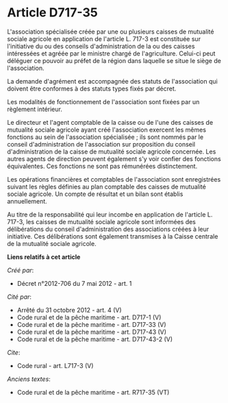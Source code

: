 # Article D717-35

L'association spécialisée créée par une ou plusieurs caisses de mutualité sociale agricole en application de l'article L.
717-3 est constituée sur l'initiative du ou des conseils d'administration de la ou des caisses intéressées et agréée par le
ministre chargé de l'agriculture. Celui-ci peut déléguer ce pouvoir au préfet de la région dans laquelle se situe le siège de
l'association. 

La demande d'agrément est accompagnée des statuts de l'association qui doivent être conformes à des statuts types fixés par
décret. 

Les modalités de fonctionnement de l'association sont fixées par un règlement intérieur. 

Le directeur et l'agent comptable de la caisse ou de l'une des caisses de mutualité sociale agricole ayant créé l'association
exercent les mêmes fonctions au sein de l'association spécialisée ; ils sont nommés par le conseil d'administration de
l'association sur proposition du conseil d'administration de la caisse de mutualité sociale agricole concernée. Les autres
agents de direction peuvent également s'y voir confier des fonctions équivalentes. Ces fonctions ne sont pas rémunérées
distinctement. 

Les opérations financières et comptables de l'association sont enregistrées suivant les règles définies au plan comptable des
caisses de mutualité sociale agricole. Un compte de résultat et un bilan sont établis annuellement. 

Au titre de la responsabilité qui leur incombe en application de l'article L. 717-3, les caisses de mutualité sociale
agricole sont informées des délibérations du conseil d'administration des associations créées à leur initiative. Ces
délibérations sont également transmises à la Caisse centrale de la mutualité sociale agricole.

**Liens relatifs à cet article**

_Créé par_:

  - Décret n°2012-706 du 7 mai 2012 - art. 1

_Cité par_:

  - Arrêté du 31 octobre 2012 - art. 4 (V)
  - Code rural et de la pêche maritime - art. D717-1 (V)
  - Code rural et de la pêche maritime - art. D717-33 (V)
  - Code rural et de la pêche maritime - art. D717-43 (V)
  - Code rural et de la pêche maritime - art. D717-43-2 (V)

_Cite_:

  - Code rural - art. L717-3 (V)

_Anciens textes_:

  - Code rural et de la pêche maritime - art. R717-35 (VT)
